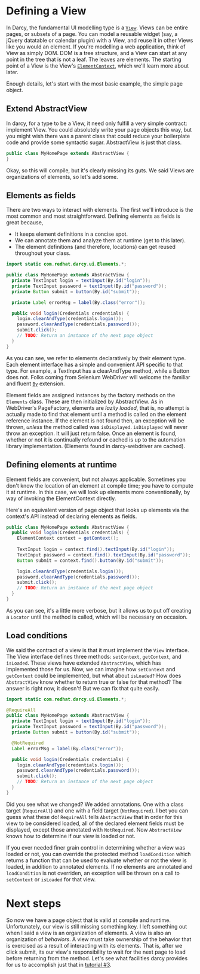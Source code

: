 # Defining a View

In Darcy, the fundamental UI modelling type is a [`View`](https://github.com/darcy-framework/darcy/blob/master/src/main/java/com/redhat/darcy/ui/View.java). Views can be entire pages, or subsets of a page. You can model a reusable widget (say, a jQuery datatable or calendar plugin) with a View, and reuse it in other Views like you would an element. If you're modelling a web application, think of View as simply DOM. DOM is a tree structure, and a View can start at any point in the tree that is not a leaf. The leaves are elements. The starting point of a View is the View's [`ElementContext`](https://github.com/darcy-framework/darcy/blob/master/src/main/java/com/redhat/darcy/ui/ElementContext.java), which we'll learn more about later.

Enough details, let's start with the most basic example, the simple page object.

## Extend AbstractView
In darcy, for a type to be a View, it need only fulfill a very simple contract: implement View. You could absolutely write your page objects this way, but you might wish there was a parent class that could reduce your boilerplate code and provide some syntactic sugar. AbstractView is just that class.

```java
public class MyHomePage extends AbstractView {
}
```

Okay, so this will compile, but it's clearly missing its guts. We said Views are organizations of elements, so let's add some.

## Elements as fields
There are two ways to interact with elements. The first we'll introduce is the most common and most straightforward. Defining elements as fields is great because,

* It keeps element definitions in a concise spot.
* We can annotate them and analyze them at runtime (get to this later).
* The element definitions (and therefore, locations) can get reused throughout your class.

```java
import static com.redhat.darcy.ui.Elements.*;

public class MyHomePage extends AbstractView {
  private TextInput login = textInput(By.id("login"));
  private TextInput password = textInput(By.id("password"));
  private Button submit = button(By.id("submit"));

  private Label errorMsg = label(By.class("error"));

  public void login(Credentials credentials) {
    login.clearAndType(credentials.login());
    password.clearAndType(credentials.password());
    submit.click();
    // TODO: Return an instance of the next page object
  }
}
```

As you can see, we refer to elements declaratively by their element type. Each element interface has a simple and convenient API specific to that type. For example, a TextInput has a clearAndType method, while a Button does not. Folks coming from Selenium WebDriver will welcome the familiar and fluent [`By`](https://github.com/darcy-framework/darcy/blob/master/src/main/java/com/redhat/darcy/ui/By.java) extension.

Element fields are assigned instances by the factory methods on the `Elements` class. These are then initialized by AbstractView. As in WebDriver's PageFactory, elements are _lazily loaded_, that is, no attempt is actually made to find that element until a method is called on the element reference instance. If the element is not found then, an exception will be thrown, _unless_ the method called was `isDisplayed`. `isDisplayed` will never throw an exception. It will just return false. Once an element is found, whether or not it is continually refound or cached is up to the automation library implementation. (Elements found in darcy-webdriver are cached).

## Defining elements at runtime
Element fields are convenient, but not always applicable. Sometimes you don't know the location of an element at compile time; you have to compute it at runtime. In this case, we will look up elements more conventionally, by way of invoking the ElementContext directly.

Here's an equivalent version of page object that looks up elements via the context's API instead of declaring elements as fields.

```java
public class MyHomePage extends AbstractView {
  public void login(Credentials credentials) {
    ElementContext context = getContext();
    
    TextInput login = context.find().textInput(By.id("login"));
    TextInput password = context.find().textInput(By.id("password"));
    Button submit = context.find().button(By.id("submit"));

    login.clearAndType(credentials.login());
    password.clearAndType(credentials.password());
    submit.click();
    // TODO: Return an instance of the next page object
  }
}
```

As you can see, it's a little more verbose, but it allows us to put off creating a `Locator` until the method is called, which will be necessary on occasion.

## Load conditions
We said the contract of a view is that it must implement the `View` interface. The View interface defines three methods: `setContext`, `getContext`, and `isLoaded`. These views have extended `AbstractView`, which has implemented those for us. Now, we can imagine how `setContext` and `getContext` could be implemented, but what about `isLoaded?` How does `AbstractView` know whether to return true or false for that method? The answer is right now, it doesn't! But we can fix that quite easily.

```java
import static com.redhat.darcy.ui.Elements.*;

@RequireAll
public class MyHomePage extends AbstractView {
  private TextInput login = textInput(By.id("login"));
  private TextInput password = textInput(By.id("password"));
  private Button submit = button(By.id("submit"));

  @NotRequired
  Label errorMsg = label(By.class("error"));

  public void login(Credentials credentials) {
    login.clearAndType(credentials.login());
    password.clearAndType(credentials.password());
    submit.click();
    // TODO: Return an instance of the next page object
  }
}
```

Did you see what we changed? We added annotations. One with a class target (`RequireAll`) and one with a field target (`NotRequired`). I bet you can guess what these do! `RequireAll` tells `AbstractView` that in order for this view to be considered loaded, all of the declared element fields must be displayed, except those annotated with `NotRequired`. Now `AbstractView` knows how to determine if our view is loaded or not.

If you ever needed finer grain control in determining whether a view was loaded or not, you can override the protected method `loadCondition` which returns a function that can be used to evaluate whether or not the view is loaded, in addition to annotated elements. If no elements are annotated and `loadCondition` is not overriden, an exception will be thrown on a call to `setContext` or `isLoaded` for that view.

# Next steps

So now we have a page object that is valid at compile and runtime. Unfortunately, our view is still missing something key. I left something out when I said a view is an organization of elements. A view is also an organization of _behaviors_. A view must take ownership of the behavior that is exercised as a result of interacting with its elements. That is, after we click submit, its our view's responsibility to wait for the next page to load before returning from the method. Let's see what facilities darcy provides for us to accomplish just that in [tutorial #3](owning_behavior_in_views.md).
